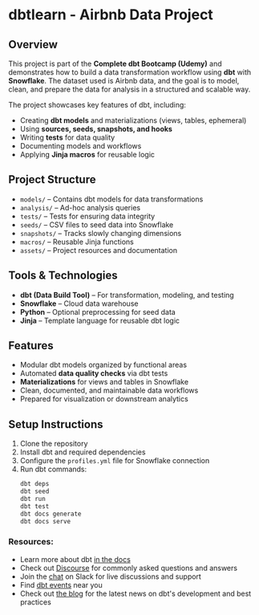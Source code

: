 # dbtlearn - Airbnb Data Project

## Overview
This project is part of the **Complete dbt Bootcamp (Udemy)** and demonstrates how to build a data transformation workflow using **dbt** with **Snowflake**. The dataset used is Airbnb data, and the goal is to model, clean, and prepare the data for analysis in a structured and scalable way.

The project showcases key features of dbt, including:
- Creating **dbt models** and materializations (views, tables, ephemeral)
- Using **sources, seeds, snapshots, and hooks**
- Writing **tests** for data quality
- Documenting models and workflows
- Applying **Jinja macros** for reusable logic

## Project Structure
- `models/` – Contains dbt models for data transformations
- `analysis/` – Ad-hoc analysis queries
- `tests/` – Tests for ensuring data integrity
- `seeds/` – CSV files to seed data into Snowflake
- `snapshots/` – Tracks slowly changing dimensions
- `macros/` – Reusable Jinja functions
- `assets/` – Project resources and documentation

## Tools & Technologies
- **dbt (Data Build Tool)** – For transformation, modeling, and testing
- **Snowflake** – Cloud data warehouse
- **Python** – Optional preprocessing for seed data
- **Jinja** – Template language for reusable dbt logic

## Features
- Modular dbt models organized by functional areas
- Automated **data quality checks** via dbt tests
- **Materializations** for views and tables in Snowflake
- Clean, documented, and maintainable data workflows
- Prepared for visualization or downstream analytics

## Setup Instructions
1. Clone the repository
2. Install dbt and required dependencies
3. Configure the `profiles.yml` file for Snowflake connection
4. Run dbt commands:
   ```bash
   dbt deps
   dbt seed
   dbt run
   dbt test
   dbt docs generate
   dbt docs serve


### Resources:
- Learn more about dbt [in the docs](https://docs.getdbt.com/docs/introduction)
- Check out [Discourse](https://discourse.getdbt.com/) for commonly asked questions and answers
- Join the [chat](https://community.getdbt.com/) on Slack for live discussions and support
- Find [dbt events](https://events.getdbt.com) near you
- Check out [the blog](https://blog.getdbt.com/) for the latest news on dbt's development and best practices
